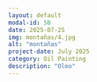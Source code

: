 ```yaml
---
layout: default
modal-id: 58
date: 2025-07-25
img: montañas/4.jpg
alt: "montañas"
project-date: July 2025
category: Oil Painting
description: "Oleo"
---
```

